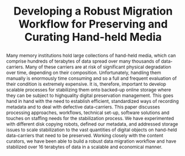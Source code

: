 ---
abstract: 'Many memory institutions hold large collections of hand-held

  media, which can comprise hundreds of terabytes of data spread

  over many thousands of data-carriers. Many of these carriers are

  at risk of significant physical degradation over time, depending on

  their composition. Unfortunately, handling them manually is

  enormously time consuming and so a full and frequent evaluation

  of their condition is extremely expensive. It is, therefore, important to develop
  scalable processes for stabilizing them onto backed-up online storage where they
  can be subject to highquality digital preservation management. This goes hand in
  hand with the need to establish efficient, standardized ways of recording metadata
  and to deal with defective data-carriers. This paper discusses processing approaches,
  workflows, technical set-up, software solutions and touches on staffing needs for
  the stabilization process. We have experimented with different disk copying robots,
  defined our metadata, and addressed storage issues to scale stabilization to the
  vast quantities of digital objects on hand-held data-carriers that need to be preserved.
  Working closely with the content curators, we have been able to build a robust data
  migration workflow and have stabilized over 16 terabytes of data in a scalable and
  economical manner.'
creators:
- Angela Dappert
- Akiko Kimura
- Andrew Jackson
date: null
document_url: https://services.phaidra.univie.ac.at/api/object/o:294206/download
grand_parent: iPRES
institutions: []
keywords:
- singapore
- data-carrier stabilization
- disk-copying robot
- digital preservation
- auto loader
landing_page_url: https://phaidra.univie.ac.at/o:294206
language: eng
layout: publication
license: CC BY-SA 3.0 AT
notes_url: null
parent: iPRES 2011
publication_type: paper
size: 586478
slides_url: null
source_name: iPRES
stream_url: null
title: Developing a Robust Migration Workflow for Preserving and Curating Hand-held
  Media
year: 2011
---